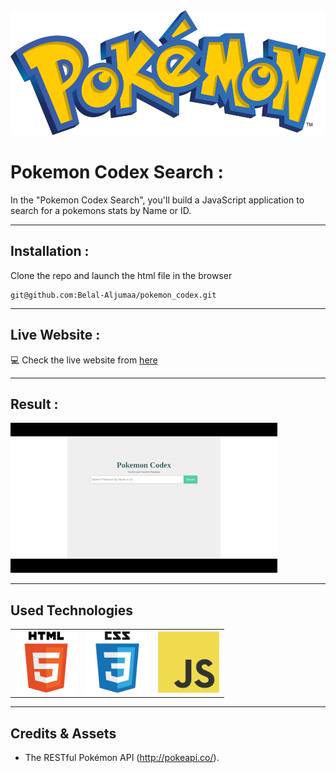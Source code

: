 <div align="center">
	<img height="200" src="assets/Pokémon.png" alt="PokeAPI">

<br/>

</div>

# Pokemon Codex Search :
In the "Pokemon Codex Search", you'll build a JavaScript application to search for a pokemons stats by Name or ID.

---
## Installation :

Clone the repo and launch the html file in the browser
```
git@github.com:Belal-Aljumaa/pokemon_codex.git
```
---
## Live Website :

💻 Check the live website from [here](https://belal-aljumaa.github.io/pokemon_codex/)

---
## Result :
<img src="assets/Pokemon_Codex.gif" alt="PokeAPI">

---
## Used Technologies

<table>
  <tr>
    <td>
      <img src="https://raw.githubusercontent.com/devicons/devicon/master/icons/html5/html5-original-wordmark.svg" width="100" height="100">
    </td>
    <td>
      <img src="https://raw.githubusercontent.com/devicons/devicon/master/icons/css3/css3-original-wordmark.svg" width="100" height="100">
    </td>
    <td>
      <img src="https://raw.githubusercontent.com/devicons/devicon/master/icons/javascript/javascript-original.svg" width="100" height="100">
    </td>
  </tr>
</table>

---
## Credits & Assets
- The RESTful Pokémon API (http://pokeapi.co/).